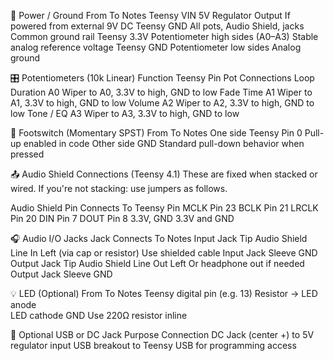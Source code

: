 🔌 Power / Ground
From	To	Notes
Teensy VIN	5V Regulator Output	If powered from external 9V DC
Teensy GND	All pots, Audio Shield, jacks	Common ground rail
Teensy 3.3V	Potentiometer high sides (A0–A3)	Stable analog reference voltage
Teensy GND	Potentiometer low sides	Analog ground

🎛️ Potentiometers (10k Linear)
Function	Teensy Pin	Pot Connections
Loop Duration	A0	Wiper to A0, 3.3V to high, GND to low
Fade Time	A1	Wiper to A1, 3.3V to high, GND to low
Volume	A2	Wiper to A2, 3.3V to high, GND to low
Tone / EQ	A3	Wiper to A3, 3.3V to high, GND to low

👣 Footswitch (Momentary SPST)
From	To	Notes
One side	Teensy Pin 0	Pull-up enabled in code
Other side	GND	Standard pull-down behavior when pressed

📤 Audio Shield Connections (Teensy 4.1)
These are fixed when stacked or wired. If you're not stacking: use jumpers as follows.

Audio Shield Pin	Connects To Teensy Pin
MCLK	Pin 23
BCLK	Pin 21
LRCLK	Pin 20
DIN	Pin 7
DOUT	Pin 8
3.3V, GND	3.3V and GND

🎧 Audio I/O Jacks
Jack	Connects To	Notes
Input Jack Tip	Audio Shield Line In Left (via cap or resistor)	Use shielded cable
Input Jack Sleeve	GND	
Output Jack Tip	Audio Shield Line Out Left	Or headphone out if needed
Output Jack Sleeve	GND	

💡 LED (Optional)
From	To	Notes
Teensy digital pin (e.g. 13)	Resistor → LED anode	
LED cathode	GND	Use 220Ω resistor inline

🔌 Optional USB or DC Jack
Purpose	Connection
DC Jack (center +)	to 5V regulator input
USB breakout	to Teensy USB for programming access
